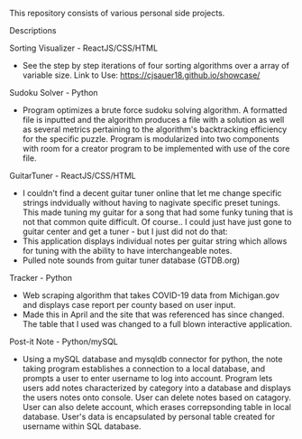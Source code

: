 This repository consists of various personal side projects.

Descriptions

Sorting Visualizer - ReactJS/CSS/HTML
  - See the step by step iterations of four sorting algorithms over a array of variable size. 
  Link to Use:
  https://cjsauer18.github.io/showcase/
 
Sudoku Solver - Python
- Program optimizes a brute force sudoku solving algorithm. A formatted file is inputted and the algorithm produces a file with a solution as
well as several metrics pertaining to the algorithm's backtracking efficiency for the specific puzzle. Program is modularized into two components with room for a creator program to be implemented with use of the core file. 

GuitarTuner - ReactJS/CSS/HTML
  - I couldn't find a decent guitar tuner online that let me change specific strings indvidually without having to nagivate specific preset tunings. This made tuning my guitar for a song that had some funky tuning that is not that common quite difficult. Of course.. I could just have just gone to guitar center and get a tuner - but I just did not do that:
  - This application displays individual notes per guitar string which allows for tuning with the ability to have interchangeable notes.
  - Pulled note sounds from guitar tuner database (GTDB.org)

Tracker - Python
  - Web scraping algorithm that takes COVID-19 data from Michigan.gov and displays case report per county based on user input. 
  - Made this in April and the site that was referenced has since changed. The table that I used was changed to a full blown interactive application.

Post-it Note - Python/mySQL
  - Using a mySQL database and mysqldb connector for python, the note taking program establishes a connection to a local database, and prompts a user to enter username to log into account. Program lets users add notes characterized by category into a database and displays the users notes onto console. User can delete notes based on catagory. User can also delete account, which erases correpsonding table in local database. User's data is encapsulated by personal table created for username within SQL database. 
